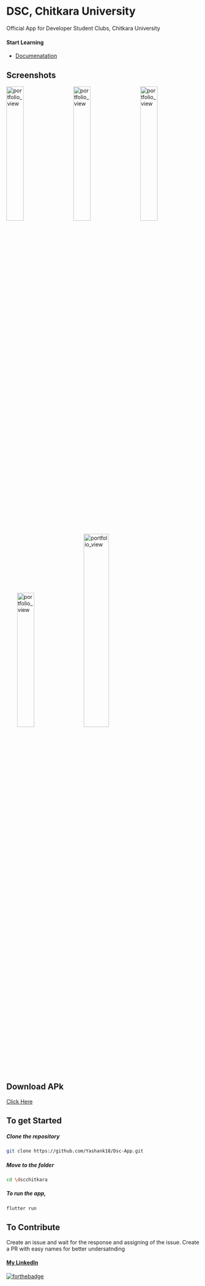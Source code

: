 # DSC, Chitkara University 
Official App for Developer Student Clubs, Chitkara University

#### Start Learning 
* [Documenatation](https://flutter.dev/docs)


## Screenshots
<img width="30%" alt="portfolio_view" src="https://user-images.githubusercontent.com/46098062/80245963-471dd380-8689-11ea-8606-fec13dfbd932.png">&nbsp; &nbsp;&nbsp; &nbsp;<img width="30%" alt="portfolio_view" src="https://user-images.githubusercontent.com/46098062/80246489-1db17780-868a-11ea-93f9-2a3e40c41bd6.png">&nbsp; &nbsp;&nbsp; &nbsp;<img width="30%" alt="portfolio_view" src="https://user-images.githubusercontent.com/46098062/80246500-24d88580-868a-11ea-8bba-fd228c34eb56.png">&nbsp; &nbsp;&nbsp; &nbsp;
<img width="30%" alt="portfolio_view" src="https://user-images.githubusercontent.com/46098062/80246152-949a4080-8689-11ea-85d1-e2cef402b24c.png">&nbsp; &nbsp;&nbsp; &nbsp;<img width="36%" alt="portfolio_view" src="https://user-images.githubusercontent.com/46098062/80246955-e8595980-868a-11ea-806f-9f8394ad7557.gif">

## Download APk
 [Click Here](https://github.com/Yashank18/Dsc-App/build/app/outputs/apk/release/app-release.apk)

## To get Started

  ##### Clone the repository
```bash
git clone https://github.com/Yashank18/Dsc-App.git
```
  ##### Move to the folder
```bash
cd \dscchitkara
```

  ##### To run the app,
```bash
flutter run
```

## To Contribute
Create an issue and wait for the response and assigning of the issue.
Create a PR with easy names for better undersatnding

#### [My LinkedIn](https://www.linkedin.com/in/yashank18/)
[![forthebadge](https://forthebadge.com/images/badges/built-with-love.svg)](https://github.com/Yashank18)
